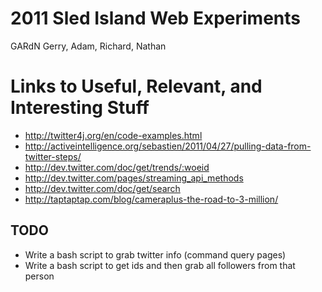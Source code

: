 2011 Sled Island Web Experiments
================================

GARdN
Gerry, Adam, Richard, Nathan

Links to Useful, Relevant, and Interesting Stuff
=====

* http://twitter4j.org/en/code-examples.html
* http://activeintelligence.org/sebastien/2011/04/27/pulling-data-from-twitter-steps/
* http://dev.twitter.com/doc/get/trends/:woeid
* http://dev.twitter.com/pages/streaming_api_methods
* http://dev.twitter.com/doc/get/search
* http://taptaptap.com/blog/cameraplus-the-road-to-3-million/

TODO
----

* Write a bash script to grab twitter info (command query pages)
* Write a bash script to get ids and then grab all followers from that person

